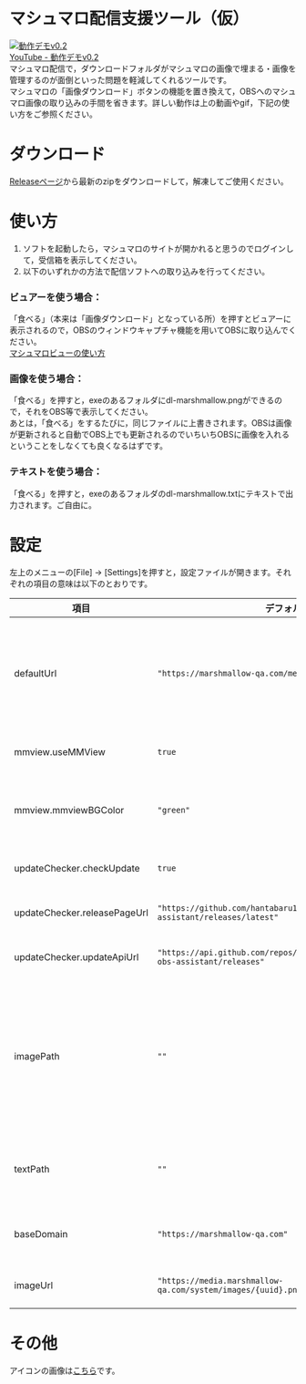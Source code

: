 # マシュマロ配信支援ツール（仮） 
[![動作デモv0.2](https://drive.google.com/uc?id=1JVO93O5G6bDRhM5cBDmB9ijOBZea_BUx)](https://www.youtube.com/watch?v=o7OTvmbbBSA)  
[YouTube - 動作デモv0.2](https://www.youtube.com/watch?v=o7OTvmbbBSA)  
マシュマロ配信で，ダウンロードフォルダがマシュマロの画像で埋まる・画像を管理するのが面倒といった問題を軽減してくれるツールです。  
マシュマロの「画像ダウンロード」ボタンの機能を置き換えて，OBSへのマシュマロ画像の取り込みの手間を省きます。詳しい動作は上の動画やgif，下記の使い方をご参照ください。  

# ダウンロード
[Releaseページ](https://github.com/hantabaru1014/marshmallow-obs-assistant/releases)から最新のzipをダウンロードして，解凍してご使用ください。  

# 使い方
1. ソフトを起動したら，マシュマロのサイトが開かれると思うのでログインして，受信箱を表示してください。
2. 以下のいずれかの方法で配信ソフトへの取り込みを行ってください。
### ビュアーを使う場合： 
「食べる」（本来は「画像ダウンロード」となっている所）を押すとビュアーに表示されるので，OBSのウィンドウキャプチャ機能を用いてOBSに取り込んでください。  
[マシュマロビューの使い方](https://github.com/hantabaru1014/marshmallow-obs-assistant/wiki/%E4%BD%BF%E3%81%84%E6%96%B9---%E3%83%9E%E3%82%B7%E3%83%A5%E3%83%9E%E3%83%AD%E3%83%93%E3%83%A5%E3%83%BC)  
### 画像を使う場合：
「食べる」を押すと，exeのあるフォルダにdl-marshmallow.pngができるので，それをOBS等で表示してください。  
あとは，「食べる」をするたびに，同じファイルに上書きされます。OBSは画像が更新されると自動でOBS上でも更新されるのでいちいちOBSに画像を入れるということをしなくても良くなるはずです。 
### テキストを使う場合：  
「食べる」を押すと，exeのあるフォルダのdl-marshmallow.txtにテキストで出力されます。ご自由に。

# 設定
左上のメニューの[File] → [Settings]を押すと，設定ファイルが開きます。それぞれの項目の意味は以下のとおりです。

項目 | デフォルト | 説明
--- | --- | ---
defaultUrl | `"https://marshmallow-qa.com/messages/personal"` | 開くマシュマロのサイトのURLです。受信箱以外をデフォルトで開きたい場合やサイト側の仕様変更でURLが変わった際に変更してください。
mmview.useMMView | `true` | マシュマロビュアーを使用するかどうかを設定できます。
mmview.mmviewBGColor | `"green"` | マシュマロビュアーのバックグラウンドカラーです。CSSプロパティの書き方を使用できます。
updateChecker.checkUpdate | `true` | 簡易アップデートチェック機能の有効・無効を指定します。
updateChecker.releasePageUrl | `"https://github.com/hantabaru1014/marshmallow-obs-assistant/releases/latest"` | 利用可能な更新があった場合に開くURLです。
updateChecker.updateApiUrl | `"https://api.github.com/repos/hantabaru1014/marshmallow-obs-assistant/releases"` | 更新確認に使用するGithub APIのURLです。
imagePath  | `""` | ダウンロード先のファイルパスです。空白だと"(exeがあるディレクトリ)/dl-marshmallow.png"の扱いになります。画像の置き場にこだわりがある場合は指定してください。絶対パスじゃないと動かないです。
textPath | `""` | テキスト形式のダウンロード先のファイルパスです。`imagePath`と同様です。
baseDomain | `"https://marshmallow-qa.com"` | マシュマロのサイトのベースURLです。ドメインが変わった場合等に。
imageUrl | `"https://media.marshmallow-qa.com/system/images/{uuid}.png"` | マシュマロの画像ダウンロード先のURLです。

# その他
アイコンの画像は[こちら](https://www.stockio.com/free-icon/toasted-marshmallows)です。
